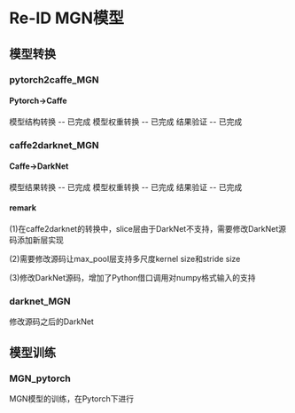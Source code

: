 # Re-ID MGN模型

## 模型转换
### pytorch2caffe_MGN
#### Pytorch->Caffe
模型结构转换 -- 已完成
模型权重转换 -- 已完成
结果验证 -- 已完成

### caffe2darknet_MGN
#### Caffe->DarkNet
模型结果转换 -- 已完成
模型权重转换 -- 已完成
结果验证 -- 已完成

#### remark
(1)在caffe2darknet的转换中，slice层由于DarkNet不支持，需要修改DarkNet源码添加新层实现

(2)需要修改源码让max_pool层支持多尺度kernel size和stride size

(3)修改DarkNet源码，增加了Python借口调用对numpy格式输入的支持

### darknet_MGN
修改源码之后的DarkNet

## 模型训练
### MGN_pytorch
MGN模型的训练，在Pytorch下进行

